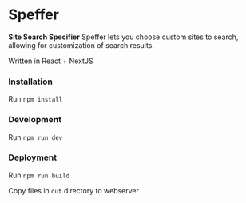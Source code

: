 # Speffer

**Site Search Specifier**
Speffer lets you choose custom sites to search, allowing for customization of search results.

 Written in React + NextJS


### Installation
Run `npm install`


### Development
Run `npm run dev`


### Deployment
Run `npm run build`

Copy files in `out` directory to webserver
